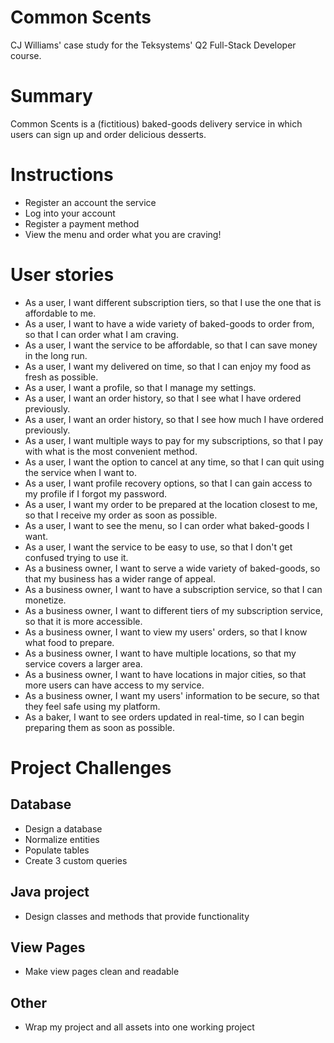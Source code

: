 # Common Scents
CJ Williams' case study for the Teksystems' Q2 Full-Stack Developer course.

# Summary
Common Scents is a (fictitious) baked-goods delivery service in which users can sign up and order delicious desserts.

# Instructions
- Register an account the service
- Log into your account
- Register a payment method
- View the menu and order what you are craving!

# User stories
- As a user, I want different subscription tiers, so that I use the one that is affordable to me.
- As a user, I want to have a wide variety of baked-goods to order from, so that I can order what I am craving.
- As a user, I want the service to be affordable, so that I can save money in the long run.
- As a user, I want my delivered on time, so that I can enjoy my food as fresh as possible.
- As a user, I want a profile, so that I manage my settings.
- As a user, I want an order history, so that I see what I have ordered previously.
- As a user, I want an order history, so that I see how much I have ordered previously.
- As a user, I want multiple ways to pay for my subscriptions, so that I pay with what is the most convenient method.
- As a user, I want the option to cancel at any time, so that I can quit using the service when I want to.
- As a user, I want profile recovery options, so that I can gain access to my profile if I forgot my password.
- As a user, I want my order to be prepared at the location closest to me, so that I receive my order as soon as possible.
- As a user, I want to see the menu, so I can order what baked-goods I want.
- As a user, I want the service to be easy to use, so that I don't get confused trying to use it.
- As a business owner, I want to serve a wide variety of baked-goods, so that my business has a wider range of appeal.
- As a business owner, I want to have a subscription service, so that I can monetize.
- As a business owner, I want to different tiers of my subscription service, so that it is more accessible.
- As a business owner, I want to view my users' orders, so that I know what food to prepare.
- As a business owner, I want to have multiple locations, so that my service covers a larger area.
- As a business owner, I want to have locations in major cities, so that more users can have access to my service.
- As a business owner, I want my users' information to be secure, so that they feel safe using my platform.
- As a baker, I want to see orders updated in real-time, so I can begin preparing them as soon as possible.

# Project Challenges
## Database
- Design a database
- Normalize entities
- Populate tables
- Create 3 custom queries
## Java project
- Design classes and methods that provide functionality
## View Pages
- Make view pages clean and readable
## Other
- Wrap my project and all assets into one working project